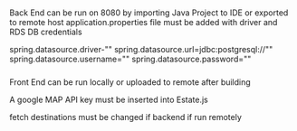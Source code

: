 #####
Back End can be run on 8080 by importing Java Project to IDE or exported to remote host
application.properties file must be added with driver and RDS DB credentials


spring.datasource.driver-""
spring.datasource.url=jdbc:postgresql://""
spring.datasource.username=""
spring.datasource.password=""

#####

Front End can be run locally  or uploaded to remote after building

A google MAP API key must be inserted into Estate.js

fetch destinations must be changed if backend if run remotely 
